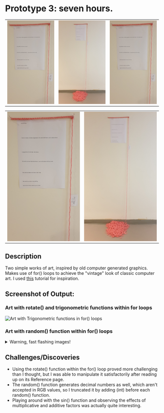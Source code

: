 # Prototype 3: seven hours.

<table><tr>
<td> <img src="images/final1.jpg" alt="Drawing" style="width: 250px;"/> </td>
<td> <img src="images/final2.jpg" alt="Drawing" style="width: 250px;"/> </td>
<td> <img src="images/final1.jpg" alt="Drawing" style="width: 250px;"/> </td>
</tr></table>


<table><tr>
<td> <img src="images/final1.jpg" alt="Drawing" style="width: 250px;"/> </td>
<td> <img src="images/final2.jpg" alt="Drawing" style="width: 250px;"/> </td>
</tr></table>

## Description
Two simple works of art, inspired by old computer generated graphics. Makes use of for() loops to achieve the "vintage" look of classic computer art. I used [this](https://www.youtube.com/watch?v=LaarVR1AOvs) tutorial for inspiration.

## Screenshot of Output:

### Art with rotate() and trigonometric functions within for loops
![Art with Trigonometric functions in for() loops](https://github.com/mike-leo-k/intro-to-im/blob/master/june%202/digital_art_1.png)

### Art with random() function within for() loops

<details>
  <summary>Warning, fast flashing images!</summary>
  
![Art with random() functions in for() loops](https://github.com/mlk525/intro-to-im/blob/master/june%202/digital_art_2.gif)
</details>


## Challenges/Discoveries
* Using the rotate() function within the for() loop proved more challenging than I thought, but I was able to manipulate it satisfactorily after reading up on its Reference page.
* The random() function generates decimal numbers as well, which aren't accepted in RGB values, so I truncated it by adding (int) before each random() function.
* Playing around with the sin() function and observing the effects of multiplicative and additive factors was actually quite interesting.
